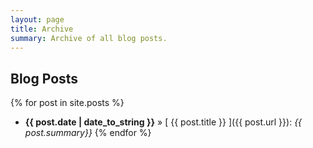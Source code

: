 ```yaml
---
layout: page
title: Archive
summary: Archive of all blog posts.
---
```


## Blog Posts

{% for post in site.posts %}
  * **{{ post.date | date_to_string }}** &raquo; [ {{ post.title }} ]({{ post.url }}): *{{ post.summary}}*
{% endfor %}